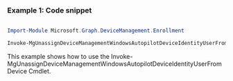 ### Example 1: Code snippet

```powershell

Import-Module Microsoft.Graph.DeviceManagement.Enrollment

Invoke-MgUnassignDeviceManagementWindowsAutopilotDeviceIdentityUserFromDevice -WindowsAutopilotDeviceIdentityId $windowsAutopilotDeviceIdentityId

```
This example shows how to use the Invoke-MgUnassignDeviceManagementWindowsAutopilotDeviceIdentityUserFromDevice Cmdlet.

